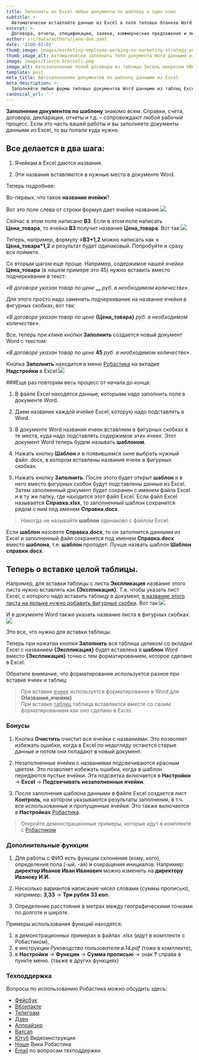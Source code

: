```yaml
---
title: Заполнить из Excel любые документы по шаблону в один клик
subtitle: >-
  Автоматически вставляйте данные из Excel в поля типовых бланков Word
excerpt: >-
  Договора, отчеты, спецификации, заявки, коммерческие предложения и любые формы документов .doc автоматически заполняйте по шаблону данными из таблиц Excel с помощью готового макроса VBA. Любые бланки в Word можно заполнять по образцу вставляя содержимое ячеек Excel без программирования вообще.
author: src/data/authors/jane-doe.yaml
date: '2100-01-01'
thumb_image: images/marketing-employee-working-on-marketing-strategy-purple.png
thumb_image_alt: Автоматически заполнить поля документа Word данными из Excel в надстройке VBA
image: images/fierce-broccoli.png
image_alt: Автозаполнение полей договора из таблицы Эксель макросом VBA
template: post
meta_title: Автозаполнение документов по шаблону данными из Excel
meta_description: >-
  Заполняйте любые формы типовых документов Word данными из таблиц Excel с помощью готового макроса VBA автоматически
canonical_url: ' '
---
```

**Заполнение документов по шаблону** знакомо всем. Справки, счета, договора, декларации, отчеты и т.д. – сопровождают любой рабочий
процесс. Если это часть вашей работы и вы заполняете документы данными из Excel, то вы попали куда нужно.

## Все делается в два шага:

1.  Ячейкам в Excel даются названия.

2.  Эти названия вставляются в нужные места в документе Word.

Теперь подробнее:

Во-первых, что такое **название ячейки**?

Вот это поле слева от строки формул дает ячейке название.![](/images/Name-field.png)

Сейчас в этом поле написано **В3**. Если в этом поле написать **Цена\_товара**, то ячейка **В3** получит название **Цена\_товара**. Вот так:![](/images/Name-field-example.png)

Теперь, например, формулу **=В3\*1,2** можно написать как **= Цена\_товара\*1,2** и результат будет одинаковый. Попробуйте и сразу
все поймете.

Со вторым шагом еще проще. Например, содержимое нашей ячейки **Цена\_товара** (в нашем примере это 45) нужно вставить вместо подчеркивания в текст:

*«В договоре указан товар по цене* **\__** *руб. в необходимом количестве»*.

Для этого просто надо заменить подчеркивание на название ячейки в фигурных скобках, вот так:

*«В договоре указан товар по цене* **{Цена\_товара}** *руб. в необходимом количестве»*.

Все, теперь при клике кнопки **Заполнить** создается новый документ Word с текстом:

*«В договоре указан товар по цене* **45** *руб. в необходимом количестве»*.

Кнопка **Заполнить** находится в меню [Робастика](https://robastik.ru/features-filling) на вкладке **Надстройки** в Excel:![](/images/MenuWord-2496f53a.png)

###Еще раз повторим весь процесс от начала до конца:

1.  В файле Excel находятся данные, которыми надо заполнить поля в документе Word.

2.  Даем название каждой ячейке Excel, которую надо подставлять в Word.

3.  В документе Word названия ячеек вставляем в фигурных скобках в те места, куда надо подставлять содержимое этих ячеек. Этот документ Word теперь будем называть **шаблоном**.

4.  Нажать кнопку **Шаблон** и в появившемся окне выбрать нужный файл .docx, в котором вставлены названия ячеек в фигурных скобках.

5.  Нажать кнопку **Заполнить**. После этого будет открыт **шаблон** и в него вместо фигурных скобок будут подставлены данные из Excel. Затем заполненный документ будет сохранен с именем файла Excel и в ту же папку, где находится этот файл Excel. Если файл Excel называется **Справка.xlsx**, то заполненный шаблон сохранится рядом с ним под именем **Справка.docx**.

> Никогда не называйте **шаблон** одинаково с файлом Excel. 

Если **шаблон** назовете **Справка.docx**, то он заполнится данными из Excel и заполненный файл сохранится под именем **Справка.docx** вместо **шаблона**, т.е. **шаблон** пропадет. Лучше назвать шаблон **Шаблон справки.docx**.

## Теперь о вставке целой таблицы.

Например, для вставки таблицы с листа **Экспликация** название этого листа нужно вставлять как **{Экспликация}**. Т.е. чтобы указать лист Excel, с которого надо вставить таблицу в документ, <u>в название этого листа на ярлыке нужно добавить фигурные скобки</u>. Вот так:![](/images/Table-check.png)

И в документе Word также указать название листа в фигурных скобках:![](/images/Table-into-document.png)

Это все, что нужно для вставки таблицы. 

Теперь при нажатии кнопки **Заполнить** вся таблица целиком со вкладки Excel с названием **{Экспликация}** будет вставлена в **шаблон** Word вместо **{Экспликация}** точно с тем форматированием, которое сделано в Excel. 

Обратите внимание, что форматирование используется разное при вставке ячеек и таблиц:
>При вставке <u>ячеек</u> используется форматирование в Word для **{Названия_ячейки}**<br>При вставке <u>таблиц</u> таблица вставляется вместе со своим форматированием как оно сделано в Excel.

### Бонусы

1.  Кнопка **Очистить** очистит все ячейки с названиями. Это позволяет избежать ошибки, когда в Excel по недогляду остаются старые данные и потом они попадают в новый документ.

2.  Незаполненные ячейки с названиями подсвечиваются красным цветом. Это позволяет избежать ошибки, когда в шаблон передаются пустые ячейки. Эта подсветка включается в **Настройки** → **Excel** → **Подсвечивать незаполненные ячейки**.

3.  После заполнения шаблона данными в файле Excel создается лист **Контроль**, на котором указываются результаты заполнения, в т.ч. все использованные и пропущенные ячейки. Это также включается в **Настройках** [Робастика](/features-filling).

> Откройте демонстрационные примеры, которые идут в комплекте с [Робастиком](/)

### Дополнительные функции

1.  Для работы с ФИО есть функции склонения (кому, кого), определения пола (-ый, -ая) и сокращения инициалов. Например: **директор Иванов Иван Иванович** можно изменить на **директору Иванову И.И.**
2.  Несколько вариантов написания чисел словами (суммы прописью), например: **3,33** → **Три рубля 33 коп.**

3.  Определение расстояния в метрах между географическими точками по долготе и широте.

Примеры использования функций находятся: 
1. в демонстрационных примерах в файлах .xlsx (идут в комплекте с Робастиком), 
2. в инструкции *Руководство пользователя в.14.pdf* (тоже в комплекте), 
3. в **Настройки** → **Функции** → **Сумма прописью** → знак **?** справа в пункте меню. (также в других функциях)

### Техподдержка

Вопросы по использованию Робастика можно обсудить здесь:
- [Фейсбук](https://www.facebook.com/groups/excelword/)
- [ВКонтакте](https://vk.com/exceltoword)
- [Телеграм](https://t.me/RobastikRu)
- [Дзен](https://zen.yandex.ru/robastik)
- [Аппрайзер](http://appraiser.ru/default.aspx?SectionId=32&g=posts&t=14905)
- [Ватсап](https://wa.me/message/YRGCZNRS7UEAM1)
- [Ютуб](https://youtu.be/wAaUBo_rXaQ) Видеоинструкция
- [Ношн](https://wiggly-albatross-82f.notion.site/ebc43e94f3284cbab017c841b37ce881) Вики Робастика
- [Email](mailto:tech@robastik.ru) по вопросам техподдержки

